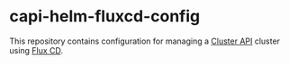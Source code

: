 # capi-helm-fluxcd-config

This repository contains configuration for managing a [Cluster API](https://cluster-api.sigs.k8s.io/)
cluster using [Flux CD](https://fluxcd.io/).
